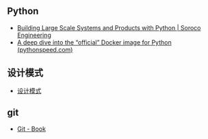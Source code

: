 
## Python

- [Building Large Scale Systems and Products with Python | Soroco Engineering](https://engineering.soroco.com/building-large-scale-systems-and-products-with-python/)
- [A deep dive into the “official” Docker image for Python (pythonspeed.com)](https://pythonspeed.com/articles/official-python-docker-image/)

## 设计模式

- [设计模式](https://refactoringguru.cn/design-patterns)

## git

- [Git - Book](https://git-scm.com/book/zh/v2)
